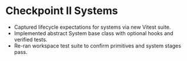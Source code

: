 # Checkpoint II Systems

- Captured lifecycle expectations for systems via new Vitest suite.
- Implemented abstract System base class with optional hooks and verified tests.
- Re-ran workspace test suite to confirm primitives and system stages pass.
